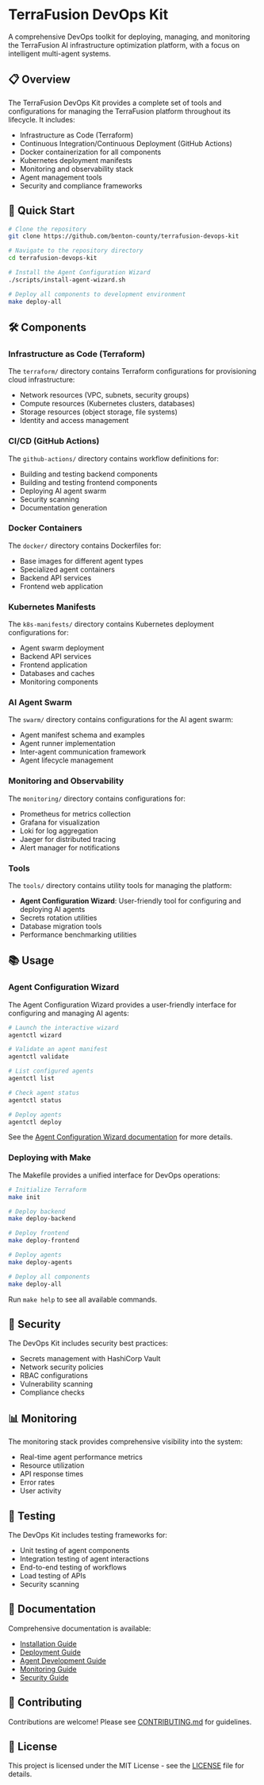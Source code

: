 # TerraFusion DevOps Kit

A comprehensive DevOps toolkit for deploying, managing, and monitoring the TerraFusion AI infrastructure optimization platform, with a focus on intelligent multi-agent systems.

## 📋 Overview

The TerraFusion DevOps Kit provides a complete set of tools and configurations for managing the TerraFusion platform throughout its lifecycle. It includes:

- Infrastructure as Code (Terraform)
- Continuous Integration/Continuous Deployment (GitHub Actions)
- Docker containerization for all components
- Kubernetes deployment manifests
- Monitoring and observability stack
- Agent management tools
- Security and compliance frameworks

## 🚀 Quick Start

```bash
# Clone the repository
git clone https://github.com/benton-county/terrafusion-devops-kit

# Navigate to the repository directory
cd terrafusion-devops-kit

# Install the Agent Configuration Wizard
./scripts/install-agent-wizard.sh

# Deploy all components to development environment
make deploy-all
```

## 🛠️ Components

### Infrastructure as Code (Terraform)

The `terraform/` directory contains Terraform configurations for provisioning cloud infrastructure:

- Network resources (VPC, subnets, security groups)
- Compute resources (Kubernetes clusters, databases)
- Storage resources (object storage, file systems)
- Identity and access management

### CI/CD (GitHub Actions)

The `github-actions/` directory contains workflow definitions for:

- Building and testing backend components
- Building and testing frontend components
- Deploying AI agent swarm
- Security scanning
- Documentation generation

### Docker Containers

The `docker/` directory contains Dockerfiles for:

- Base images for different agent types
- Specialized agent containers
- Backend API services
- Frontend web application

### Kubernetes Manifests

The `k8s-manifests/` directory contains Kubernetes deployment configurations for:

- Agent swarm deployment
- Backend API services
- Frontend application
- Databases and caches
- Monitoring components

### AI Agent Swarm

The `swarm/` directory contains configurations for the AI agent swarm:

- Agent manifest schema and examples
- Agent runner implementation
- Inter-agent communication framework
- Agent lifecycle management

### Monitoring and Observability

The `monitoring/` directory contains configurations for:

- Prometheus for metrics collection
- Grafana for visualization
- Loki for log aggregation
- Jaeger for distributed tracing
- Alert manager for notifications

### Tools

The `tools/` directory contains utility tools for managing the platform:

- **Agent Configuration Wizard**: User-friendly tool for configuring and deploying AI agents
- Secrets rotation utilities
- Database migration tools
- Performance benchmarking utilities

## 📚 Usage

### Agent Configuration Wizard

The Agent Configuration Wizard provides a user-friendly interface for configuring and managing AI agents:

```bash
# Launch the interactive wizard
agentctl wizard

# Validate an agent manifest
agentctl validate

# List configured agents
agentctl list

# Check agent status
agentctl status

# Deploy agents
agentctl deploy
```

See the [Agent Configuration Wizard documentation](tools/agent-wizard/README.md) for more details.

### Deploying with Make

The Makefile provides a unified interface for DevOps operations:

```bash
# Initialize Terraform
make init

# Deploy backend
make deploy-backend

# Deploy frontend
make deploy-frontend

# Deploy agents
make deploy-agents

# Deploy all components
make deploy-all
```

Run `make help` to see all available commands.

## 🔐 Security

The DevOps Kit includes security best practices:

- Secrets management with HashiCorp Vault
- Network security policies
- RBAC configurations
- Vulnerability scanning
- Compliance checks

## 📊 Monitoring

The monitoring stack provides comprehensive visibility into the system:

- Real-time agent performance metrics
- Resource utilization
- API response times
- Error rates
- User activity

## 🧪 Testing

The DevOps Kit includes testing frameworks for:

- Unit testing of agent components
- Integration testing of agent interactions
- End-to-end testing of workflows
- Load testing of APIs
- Security scanning

## 📝 Documentation

Comprehensive documentation is available:

- [Installation Guide](docs/installation.md)
- [Deployment Guide](docs/deployment.md)
- [Agent Development Guide](docs/agent-development.md)
- [Monitoring Guide](docs/monitoring.md)
- [Security Guide](docs/security.md)

## 🤝 Contributing

Contributions are welcome! Please see [CONTRIBUTING.md](CONTRIBUTING.md) for guidelines.

## 📄 License

This project is licensed under the MIT License - see the [LICENSE](LICENSE) file for details.